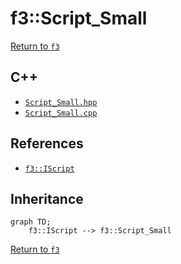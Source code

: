 # f3::Script_Small

[Return to `f3`](/docs/f3.md)

## C++

- [`Script_Small.hpp`](/c++/include/Script_Small.hpp)
- [`Script_Small.cpp`](/c++/source/Script_Small.cpp)

## References

- [`f3::IScript`](/docs/f3/IScript.md)

## Inheritance

```mermaid
graph TD;
    f3::IScript --> f3::Script_Small
```

[Return to `f3`](/docs/f3.md)